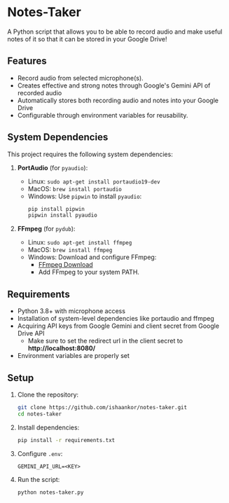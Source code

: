 # Notes-Taker
A Python script that allows you to be able to record audio and make useful notes of it so that it can be stored in your Google Drive!

## Features
- Record audio from selected microphone(s).
- Creates effective and strong notes through Google's Gemini API of recorded audio
- Automatically stores both recording audio and notes into your Google Drive
- Configurable through environment variables for reusability.

## System Dependencies

This project requires the following system dependencies:

1. **PortAudio** (for `pyaudio`):
   - Linux: `sudo apt-get install portaudio19-dev`
   - MacOS: `brew install portaudio`
   - Windows: Use `pipwin` to install `pyaudio`:
     ```bash
     pip install pipwin
     pipwin install pyaudio
     ```

2. **FFmpeg** (for `pydub`):
   - Linux: `sudo apt-get install ffmpeg`
   - MacOS: `brew install ffmpeg`
   - Windows: Download and configure FFmpeg:
     - [FFmpeg Download](https://ffmpeg.org/download.html)
     - Add FFmpeg to your system PATH.

## Requirements
- Python 3.8+ with microphone access
- Installation of system-level dependencies like portaudio and ffmpeg
- Acquiring API keys from Google Gemini and client secret from Google Drive API
  - Make sure to set the redirect url in the client secret to **http://localhost:8080/**
- Environment variables are properly set

## Setup

1. Clone the repository:
   ```bash
   git clone https://github.com/ishaankor/notes-taker.git
   cd notes-taker
   ```

2. Install dependencies:
   ```bash
   pip install -r requirements.txt
   ```

3. Configure `.env`:
   ```plaintext
   GEMINI_API_URL=<KEY>
   ```

4. Run the script:
   ```bash
   python notes-taker.py
   ```
